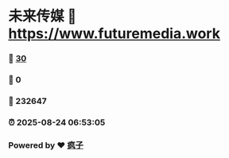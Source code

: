 # 未来传媒 :link: https://www.futuremedia.work 
### :page_facing_up: [30](https://www.futuremedia.work/tag.html) 
### :speech_balloon: 0 
### :hibiscus: 232647 
### :alarm_clock: 2025-08-24 06:53:05 
### Powered by :heart: [疯子](https://github.com/granthuang999/Gmeek)
